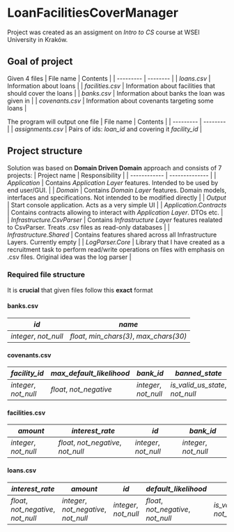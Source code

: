 # LoanFacilitiesCoverManager

Project was created as an assigment on _Intro to CS_ course at WSEI University in Kraków.


## Goal of project

Given 4 files
| File name | Contents |
| --------- | -------- |
| _loans.csv_ | Information about loans |
| _facilities.csv_ | Information about facilities that should cover the loans |
| _banks.csv_ | Information about banks the loan was given in |
| _covenants.csv_ | Information about covenants targeting some loans |

The program will output one file
| File name | Contents |
| --------- | -------- |
| _assignments.csv_ | Pairs of ids: _loan\_id_ and covering it _facility\_id_ |


## Project structure

Solution was based on **Domain Driven Domain** approach and consists of 7 projects:
| Project name | Responsibility |
| ------------ | -------------- |
| _Application_ | Contains _Application Layer_ features.  Intended to be used by end user/GUI. |
| _Domain_ | Contains _Domain Layer_ features. Domain models, interfaces and specifications. Not intended to be modified directly |
| _Output_ | Start console application. Acts as a very simple UI |
| _Application.Contracts_ | Contains contracts allowing to interact with _Application Layer_. DTOs etc. |
| _Infrastructure.CsvParser_ | Contains _Infrastructure Layer_ features realated to CsvParser. Treats .csv files as read-only databases |
| _Infrastructure.Shared_ | Contains features shared across all Infrastructure Layers. Currently empty |
| _LogParser.Core_ | Library that I have created as a recruitment task to perform read/write operations on files with emphasis on .csv files. Original idea was the log parser |


### Required file structure
It is **crucial** that given files follow this **exact** format

#### banks.csv
| _id_ | _name_ |
| ---- | ------ |
| _integer_, _not\_null_  |	_float_, _min\_chars(3)_, _max\_chars(30)_ |

#### covenants.csv
| _facility\_id_ | _max\_default\_likelihood_ | _bank\_id_ | _banned\_state_ |
| -- | -- | -- | -- | 
| _integer_, _not\_null_ |	_float_, _not\_negative_ | _integer_, _not\_null_ | _is\_valid\_us\_state_, _not\_null_ |

#### facilities.csv
| _amount_ | _interest_rate_ | _id_ | _bank\_id_ |
| -- | -- | -- | -- | 
| _integer_, _not\_null_ |	_float_, _not\_negative_, _not\_null_ | _integer_, _not\_null_ | _integer_, _not\_null_ |

#### loans.csv
| _interest_rate_ | _amount_ | _id_ | _default\_likelihood_ | _state_ |
| -- | -- | -- | -- | -- |
| _float_, _not\_negative_, _not\_null_ |	_integer_, _not\_negative_, _not\_null_ | _integer_, _not\_null_ | _float_, _not\_negative_, _not\_null_ | _is\_valid\_us\_state_, _not\_null_ |
